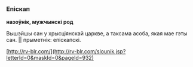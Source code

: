 ### Епіскап
**назоўнік, мужчынскі род**

Вышэйшы сан у хрысціянскай царкве, а таксама асоба, якая мае гэты сан. || прыметнік: епіскапскі.

<a rel="author">[http://rv-blr.com/](http://rv-blr.com/slounik.jsp?letterId=0&maskId=0&pageId=932)</a>
